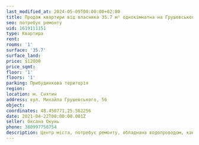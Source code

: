 ```yaml
---
last_modified_at: 2024-05-09T00:00:00+02:00
title: Продаж квартири від власника 35.7 м² однокімнатна на Грушевського
seo: потребує ремонту
uid: 1619111151
type: Квартира
rent:
rooms: '1'
surface: '35.7'
surface_land:
price: $12000
price_sqmt:
floor: '1'
floors: '1'
parking: Прибудинкова територія
region:
location: м. Снятин
address: вул. Михайла Грушевського, 56
object:
coordinates: 48.450771,25.562256
date: 2021-04-22T00:00:00.001Z
seller: Оксана Окунь
phone: 380997758754
description: Центр міста, потребує ремонту, обладнана водопроводом, каналізацією, електроосвітленням
---
```

